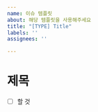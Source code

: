 ```yaml
---
name: 이슈 템플릿
about: 해당 템플릿을 사용해주세요
title: "[TYPE] Title"
labels: ''
assignees: ''

---
```


# 제목

- [ ] 할 것
